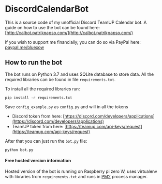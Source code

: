 # DiscordCalendarBot
This is a source code of my unofficial Discord TeamUP Calendar bot.
A guide on how to use the bot can be found here: [http://calbot.patrikpapso.com/](http://calbot.patrikpapso.com/)

If you wish to support me financially, you can do so via PayPal here: [paypal.me/bluexow](https://www.paypal.me/bluexow)

## How to run the bot
The bot runs on Python 3.7 and uses SQLite database to store data.
All the required libraries can be found in file `requirements.txt`.

To install all the required libraries run:
```
pip install -r requirements.txt
```

Save `config_example.py` as `config.py` and will in all the tokens
- Discord token from here: [https://discord.com/developers/applications](https://discord.com/developers/applications)
- TeamUP token from here: [https://teamup.com/api-keys/request](https://teamup.com/api-keys/request)

After that you can just run the `bot.py` file:
```
python bot.py
```
#### Free hosted version information
Hosted version of the bot is running on Raspberry pi zero W, uses virtualenv with libraries from `requirements.txt` and runs in [PM2](https://www.npmjs.com/package/pm2) process manager.
